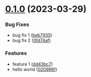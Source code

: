 # [0.1.0](https://gitlab.com/opalmedapps/qplus/compare/test0.0.1...test0.1.0) (2023-03-29)


### Bug Fixes

* bug fix 1 ([beb7935](https://gitlab.com/opalmedapps/qplus/commit/beb793513b086589e4be32701ab1cbef02ec776f))
* bug fix 2 ([0fd74af](https://gitlab.com/opalmedapps/qplus/commit/0fd74afd1530f35cd3e6bce65c62c69fff61a8ab))


### Features

* feature 1 ([dd43bc7](https://gitlab.com/opalmedapps/qplus/commit/dd43bc7985fbbe98721e6d171d642da453de758c))
* hello world ([020996f](https://gitlab.com/opalmedapps/qplus/commit/020996f4c8e823b6da9764f0abcd41c6112e2419))
